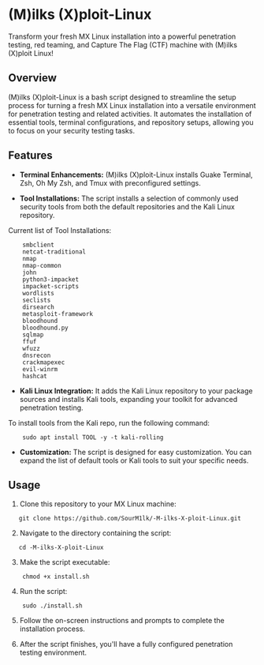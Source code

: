 # (M)ilks (X)ploit-Linux

Transform your fresh MX Linux installation into a powerful penetration testing, red teaming, and Capture The Flag (CTF) machine with (M)ilks (X)ploit Linux!

## Overview

(M)ilks (X)ploit-Linux is a bash script designed to streamline the setup process for turning a fresh MX Linux installation into a versatile environment for penetration testing and related activities. It automates the installation of essential tools, terminal configurations, and repository setups, allowing you to focus on your security testing tasks.

## Features

- **Terminal Enhancements:** (M)ilks (X)ploit-Linux installs Guake Terminal, Zsh, Oh My Zsh, and Tmux with preconfigured settings.

- **Tool Installations:** The script installs a selection of commonly used security tools from both the default repositories and the Kali Linux repository.

Current list of Tool Installations:
```shell
    smbclient
    netcat-traditional
    nmap
    nmap-common
    john
    python3-impacket
    impacket-scripts
    wordlists
    seclists
    dirsearch
    metasploit-framework
    bloodhound
    bloodhound.py
    sqlmap
    ffuf
    wfuzz
    dnsrecon
    crackmapexec
    evil-winrm
    hashcat
```

- **Kali Linux Integration:** It adds the Kali Linux repository to your package sources and installs Kali tools, expanding your toolkit for advanced penetration testing.

To install tools from the Kali repo, run the following command:
```shell
    sudo apt install TOOL -y -t kali-rolling
```

- **Customization:** The script is designed for easy customization. You can expand the list of default tools or Kali tools to suit your specific needs.

## Usage

1. Clone this repository to your MX Linux machine:

```shell
   git clone https://github.com/SourM1lk/-M-ilks-X-ploit-Linux.git
```

2. Navigate to the directory containing the script:

```shell
   cd -M-ilks-X-ploit-Linux
```

3. Make the script executable:

```shell
    chmod +x install.sh
```

4. Run the script:

```shell
    sudo ./install.sh
```

5. Follow the on-screen instructions and prompts to complete the installation process.

6. After the script finishes, you'll have a fully configured penetration testing environment.



